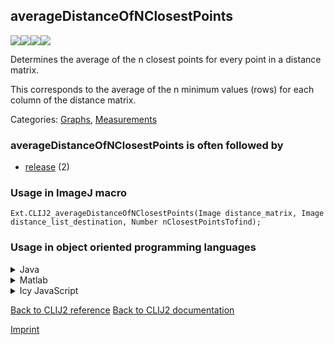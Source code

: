 ## averageDistanceOfNClosestPoints
<img src="images/mini_empty_logo.png"/><img src="images/mini_clij2_logo.png"/><img src="images/mini_clijx_logo.png"/><img src="images/mini_empty_logo.png"/>

Determines the average of the n closest points for every point in a distance matrix.

This corresponds to the average of the n minimum values (rows) for each column of the distance matrix.

Categories: [Graphs](https://clij.github.io/clij2-docs/reference__graph), [Measurements](https://clij.github.io/clij2-docs/reference__measurement)

### averageDistanceOfNClosestPoints is often followed by
* <a href="reference_release">release</a> (2)


### Usage in ImageJ macro
```
Ext.CLIJ2_averageDistanceOfNClosestPoints(Image distance_matrix, Image distance_list_destination, Number nClosestPointsTofind);
```


### Usage in object oriented programming languages



<details>

<summary>
Java
</summary>
<pre class="highlight">// init CLIJ and GPU
import net.haesleinhuepf.clij2.CLIJ2;
import net.haesleinhuepf.clij.clearcl.ClearCLBuffer;
CLIJ2 clij2 = CLIJ2.getInstance();

// get input parameters
ClearCLBuffer distance_matrix = clij2.push(distance_matrixImagePlus);
distance_list_destination = clij2.create(distance_matrix);
int nClosestPointsTofind = 10;
</pre>

<pre class="highlight">
// Execute operation on GPU
clij2.averageDistanceOfNClosestPoints(distance_matrix, distance_list_destination, nClosestPointsTofind);
</pre>

<pre class="highlight">
// show result
distance_list_destinationImagePlus = clij2.pull(distance_list_destination);
distance_list_destinationImagePlus.show();

// cleanup memory on GPU
clij2.release(distance_matrix);
clij2.release(distance_list_destination);
</pre>

</details>



<details>

<summary>
Matlab
</summary>
<pre class="highlight">% init CLIJ and GPU
clij2 = init_clatlab();

% get input parameters
distance_matrix = clij2.pushMat(distance_matrix_matrix);
distance_list_destination = clij2.create(distance_matrix);
nClosestPointsTofind = 10;
</pre>

<pre class="highlight">
% Execute operation on GPU
clij2.averageDistanceOfNClosestPoints(distance_matrix, distance_list_destination, nClosestPointsTofind);
</pre>

<pre class="highlight">
% show result
distance_list_destination = clij2.pullMat(distance_list_destination)

% cleanup memory on GPU
clij2.release(distance_matrix);
clij2.release(distance_list_destination);
</pre>

</details>



<details>

<summary>
Icy JavaScript
</summary>
<pre class="highlight">// init CLIJ and GPU
importClass(net.haesleinhuepf.clicy.CLICY);
importClass(Packages.icy.main.Icy);

clij2 = CLICY.getInstance();

// get input parameters
distance_matrix_sequence = getSequence();
distance_matrix = clij2.pushSequence(distance_matrix_sequence);
distance_list_destination = clij2.create(distance_matrix);
nClosestPointsTofind = 10;
</pre>

<pre class="highlight">
// Execute operation on GPU
clij2.averageDistanceOfNClosestPoints(distance_matrix, distance_list_destination, nClosestPointsTofind);
</pre>

<pre class="highlight">
// show result
distance_list_destination_sequence = clij2.pullSequence(distance_list_destination)
Icy.addSequence(distance_list_destination_sequence);
// cleanup memory on GPU
clij2.release(distance_matrix);
clij2.release(distance_list_destination);
</pre>

</details>



[Back to CLIJ2 reference](https://clij.github.io/clij2-docs/reference)
[Back to CLIJ2 documentation](https://clij.github.io/clij2-docs)

[Imprint](https://clij.github.io/imprint)

